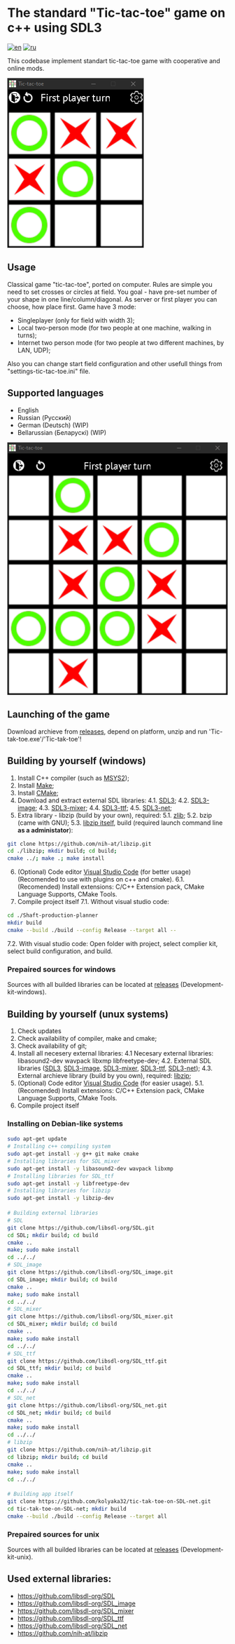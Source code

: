 # The standard "Tic-tac-toe" game on c++ using SDL3
[![en](https://img.shields.io/badge/lang-en-green.svg)](https://github.com/kolyaka32/tic-tak-toe-on-SDL-net/blob/master/README.md)  [![ru](https://img.shields.io/badge/lang-ru-green.svg)](https://github.com/kolyaka32/tic-tak-toe-on-SDL-net/blob/master/README-ru.md)

This codebase implement standart tic-tac-toe game with cooperative and online mods.

![Screenshot of game](/screenshots/game-main-en.png?raw=true)


## Usage
Classical game "tic-tac-toe", ported on computer. Rules are simple you need to set crosses or circles at field.
You goal - have pre-set number of your shape in one line/column/diagonal.
As server or first player you can choose, how place first.
Game have 3 mode: 
* Singleplayer (only for field with width 3);
* Local two-person mode (for two people at one machine, walking in turns);
* Internet two person mode (for two people at two different machines, by LAN, UDP);

Also you can change start field configuration and other usefull things from "settings-tic-tac-toe.ini" file.


## Supported languages
* English
* Russian (Русский)
* German (Deutsch) (WIP)
* Bellarussian (Беларускі) (WIP)


![Screenshot of extended game](/screenshots/game-extended-en.png?raw=true)


## Launching of the game
Download archieve from [releases](https://github.com/kolyaka32/tic-tak-toe-on-SDL-net/releases), depend on platform, unzip and run 'Tic-tak-toe.exe'/'Tic-tak-toe'!


## Building by yourself (windows)
1. Install C++ compiler (such as [MSYS2](https://www.msys2.org/#installation));
2. Install [Make](https://sourceforge.net/projects/gnuwin32/files/make/3.81/make-3.81.exe/download);
3. Install [CMake](https://sourceforge.net/projects/cmake.mirror/);
4. Download and extract external SDL libraries:
4.1. [SDL3](https://github.com/libsdl-org/SDL/releases);
4.2. [SDL3-image](https://github.com/libsdl-org/SDL_image/releases);
4.3. [SDL3-mixer](https://github.com/libsdl-org/SDL_mixer/releases);
4.4. [SDL3-ttf](https://github.com/libsdl-org/SDL_ttf/releases);
4.5. [SDL3-net](https://github.com/libsdl-org/SDL_net/releases);
5. Extra library - libzip (build by your own), required:
5.1. [zlib](https://www.zlib.net/);
5.2. bzip (came with GNU);
5.3. [libzip itself](https://libzip.org/download/), build (required launch command line **as a administator**):
```bash
git clone https://github.com/nih-at/libzip.git
cd ./libzip; mkdir build; cd build;
cmake ../; make .; make install
```
6. (Optional) Code editor [Visual Studio Code](https://code.visualstudio.com/download) (for better usage) (Recomended to use with plugins on c++ and cmake).
6.1. (Recomended) Install extensions: C/C++ Extension pack, CMake Language Supports, CMake Tools.
7. Compile project itself
7.1. Without visual studio code:
```bash
cd ./Shaft-production-planner
mkdir build
cmake --build ./build --config Release --target all --
```
7.2. With visual studio code:
Open folder with project, select complier kit, select build configuration, and build.

### Prepaired sources for windows
Sources with all builded libraries can be located at [releases](https://github.com/kolyaka32/tic-tak-toe-on-SDL-net/releases) (Development-kit-windows).


## Building by yourself (unux systems)
1. Check updates
2. Check availability of compiler, make and cmake;
3. Check availability of git;
4. Install all necesery external libraries:
4.1 Necesary external libraries: libasound2-dev wavpack libxmp libfreetype-dev;
4.2. External SDL libraries ([SDL3](https://github.com/libsdl-org/SDL/releases), [SDL3-image](https://github.com/libsdl-org/SDL_image/releases), [SDL3-mixer](https://github.com/libsdl-org/SDL_mixer/releases), [SDL3-ttf](https://github.com/libsdl-org/SDL_ttf/releases), [SDL3-net](https://github.com/libsdl-org/SDL_net/releases));
4.3. External archieve library (build by you own), required: [libzip](https://libzip.org/download/);
5. (Optional) Code editor [Visual Studio Code](https://code.visualstudio.com/download) (for easier usage).
5.1. (Recomended) Install extensions: C/C++ Extension pack, CMake Language Supports, CMake Tools.
6. Compile project itself

### Installing on Debian-like systems
```bash
sudo apt-get update
# Installing c++ compiling system
sudo apt-get install -y g++ git make cmake
# Installing libraries for SDL_mixer
sudo apt-get install -y libasound2-dev wavpack libxmp
# Installing libraries for SDL_ttf
sudo apt-get install -y libfreetype-dev
# Installing libraries for libzip
sudo apt-get install -y libzip-dev

# Building external libraries
# SDL
git clone https://github.com/libsdl-org/SDL.git
cd SDL; mkdir build; cd build
cmake ..
make; sudo make install
cd ../../
# SDL_image
git clone https://github.com/libsdl-org/SDL_image.git
cd SDL_image; mkdir build; cd build
cmake ..
make; sudo make install
cd ../../
# SDL_mixer
git clone https://github.com/libsdl-org/SDL_mixer.git
cd SDL_mixer; mkdir build; cd build
cmake ..
make; sudo make install
cd ../../
# SDL_ttf
git clone https://github.com/libsdl-org/SDL_ttf.git
cd SDL_ttf; mkdir build; cd build
cmake ..
make; sudo make install
cd ../../
# SDL_net
git clone https://github.com/libsdl-org/SDL_net.git
cd SDL_net; mkdir build; cd build
cmake ..
make; sudo make install
cd ../../
# libzip
git clone https://github.com/nih-at/libzip.git
cd libzip; mkdir build; cd build
cmake ..
make; sudo make install
cd ../../

# Building app itself
git clone https://github.com/kolyaka32/tic-tak-toe-on-SDL-net.git
cd tic-tak-toe-on-SDL-net; mkdir build
cmake --build ./build --config Release --target all
```
### Prepaired sources for unix
Sources with all builded libraries can be located at [releases](https://github.com/kolyaka32/tic-tak-toe-on-SDL-net/releases) (Development-kit-unix).


## Used external libraries:
* https://github.com/libsdl-org/SDL
* https://github.com/libsdl-org/SDL_image
* https://github.com/libsdl-org/SDL_mixer
* https://github.com/libsdl-org/SDL_ttf
* https://github.com/libsdl-org/SDL_net
* https://github.com/nih-at/libzip
